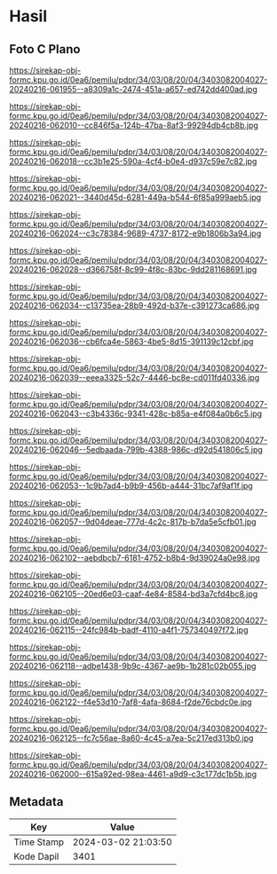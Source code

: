 # Hasil

## Foto C Plano

https://sirekap-obj-formc.kpu.go.id/0ea6/pemilu/pdpr/34/03/08/20/04/3403082004027-20240216-061955--a8309a1c-2474-451a-a657-ed742dd400ad.jpg

https://sirekap-obj-formc.kpu.go.id/0ea6/pemilu/pdpr/34/03/08/20/04/3403082004027-20240216-062010--cc846f5a-124b-47ba-8af3-99294db4cb8b.jpg

https://sirekap-obj-formc.kpu.go.id/0ea6/pemilu/pdpr/34/03/08/20/04/3403082004027-20240216-062018--cc3b1e25-590a-4cf4-b0e4-d937c59e7c82.jpg

https://sirekap-obj-formc.kpu.go.id/0ea6/pemilu/pdpr/34/03/08/20/04/3403082004027-20240216-062021--3440d45d-6281-449a-b544-6f85a999aeb5.jpg

https://sirekap-obj-formc.kpu.go.id/0ea6/pemilu/pdpr/34/03/08/20/04/3403082004027-20240216-062024--c3c78384-9689-4737-8172-e9b1806b3a94.jpg

https://sirekap-obj-formc.kpu.go.id/0ea6/pemilu/pdpr/34/03/08/20/04/3403082004027-20240216-062028--d366758f-8c99-4f8c-83bc-9dd281168691.jpg

https://sirekap-obj-formc.kpu.go.id/0ea6/pemilu/pdpr/34/03/08/20/04/3403082004027-20240216-062034--c13735ea-28b9-492d-b37e-c391273ca686.jpg

https://sirekap-obj-formc.kpu.go.id/0ea6/pemilu/pdpr/34/03/08/20/04/3403082004027-20240216-062036--cb6fca4e-5863-4be5-8d15-391139c12cbf.jpg

https://sirekap-obj-formc.kpu.go.id/0ea6/pemilu/pdpr/34/03/08/20/04/3403082004027-20240216-062039--eeea3325-52c7-4446-bc8e-cd011fd40336.jpg

https://sirekap-obj-formc.kpu.go.id/0ea6/pemilu/pdpr/34/03/08/20/04/3403082004027-20240216-062043--c3b4336c-9341-428c-b85a-e4f084a0b6c5.jpg

https://sirekap-obj-formc.kpu.go.id/0ea6/pemilu/pdpr/34/03/08/20/04/3403082004027-20240216-062046--5edbaada-799b-4388-986c-d92d541806c5.jpg

https://sirekap-obj-formc.kpu.go.id/0ea6/pemilu/pdpr/34/03/08/20/04/3403082004027-20240216-062053--1c9b7ad4-b9b9-456b-a444-31bc7af9af1f.jpg

https://sirekap-obj-formc.kpu.go.id/0ea6/pemilu/pdpr/34/03/08/20/04/3403082004027-20240216-062057--9d04deae-777d-4c2c-817b-b7da5e5cfb01.jpg

https://sirekap-obj-formc.kpu.go.id/0ea6/pemilu/pdpr/34/03/08/20/04/3403082004027-20240216-062102--aebdbcb7-6181-4752-b8b4-9d39024a0e98.jpg

https://sirekap-obj-formc.kpu.go.id/0ea6/pemilu/pdpr/34/03/08/20/04/3403082004027-20240216-062105--20ed6e03-caaf-4e84-8584-bd3a7cfd4bc8.jpg

https://sirekap-obj-formc.kpu.go.id/0ea6/pemilu/pdpr/34/03/08/20/04/3403082004027-20240216-062115--24fc984b-badf-4110-a4f1-757340497f72.jpg

https://sirekap-obj-formc.kpu.go.id/0ea6/pemilu/pdpr/34/03/08/20/04/3403082004027-20240216-062118--adbe1438-9b9c-4367-ae9b-1b281c02b055.jpg

https://sirekap-obj-formc.kpu.go.id/0ea6/pemilu/pdpr/34/03/08/20/04/3403082004027-20240216-062122--f4e53d10-7af8-4afa-8684-f2de76cbdc0e.jpg

https://sirekap-obj-formc.kpu.go.id/0ea6/pemilu/pdpr/34/03/08/20/04/3403082004027-20240216-062125--fc7c56ae-8a60-4c45-a7ea-5c217ed313b0.jpg

https://sirekap-obj-formc.kpu.go.id/0ea6/pemilu/pdpr/34/03/08/20/04/3403082004027-20240216-062000--615a92ed-98ea-4461-a9d9-c3c177dc1b5b.jpg


## Metadata

| Key        | Value               |
| ---------- | ------------------- |
| Time Stamp | 2024-03-02 21:03:50 |
| Kode Dapil | 3401                |



